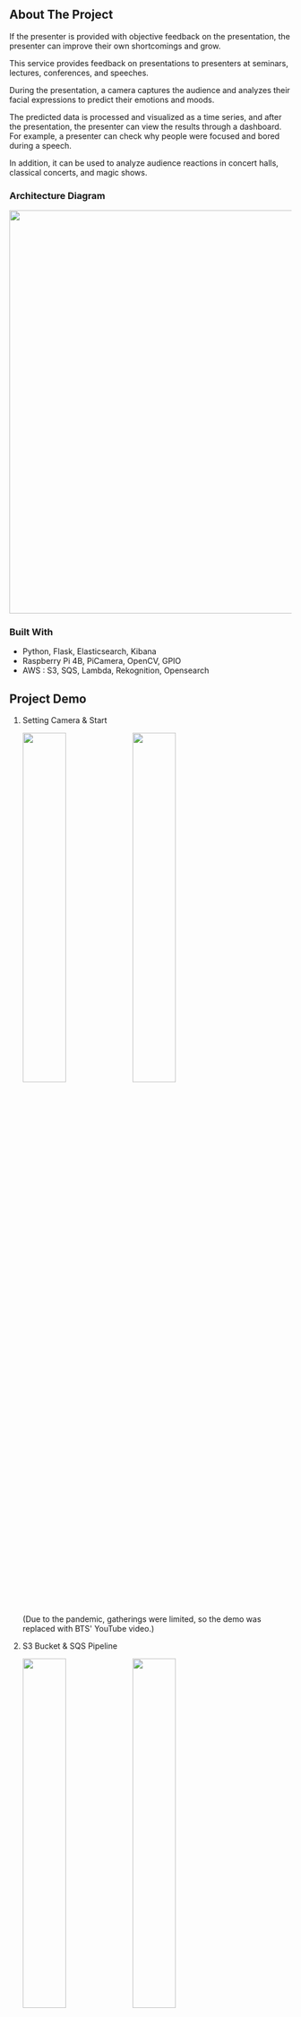 ## About The Project

If the presenter is provided with objective feedback on the presentation, the presenter can improve their own shortcomings and grow.

This service provides feedback on presentations to presenters at seminars, lectures, conferences, and speeches.

During the presentation, a camera captures the audience and analyzes their facial expressions to predict their emotions and moods.

The predicted data is processed and visualized as a time series, and after the presentation, the presenter can view the results through a dashboard.
For example, a presenter can check why people were focused and bored during a speech.

In addition, it can be used to analyze audience reactions in concert halls, classical concerts, and magic shows.


### Architecture Diagram
<p align="center">
  <img width="720px" src="https://user-images.githubusercontent.com/64878866/147388208-ceb1e322-41f8-4793-be6a-fe8ee9882cee.png" />
</p>


### Built With
- Python, Flask, Elasticsearch, Kibana
- Raspberry Pi 4B, PiCamera, OpenCV, GPIO
- AWS : S3, SQS, Lambda, Rekognition, Opensearch


## Project Demo
1. Setting Camera & Start
   <p float="left">
     <img width="40%" src="https://user-images.githubusercontent.com/64878866/147388711-03aa9a16-f794-4ffb-bd23-2f4e2bc1a3af.png" />
     <img width="40%" src="https://user-images.githubusercontent.com/64878866/147388714-796f84d1-ebf6-49fc-a9a4-8a0409ac18b4.jpg" />
   </p>
   (Due to the pandemic, gatherings were limited, so the demo was replaced with BTS' YouTube video.)

2. S3 Bucket & SQS Pipeline
   <p float="left">
     <img width="40%" src="https://user-images.githubusercontent.com/64878866/147388875-e354cfc3-772a-4e7b-b938-a439e4f611df.png" />
     <img width="40%" src="https://user-images.githubusercontent.com/64878866/147388878-273b51e4-8441-4c6b-a124-2c3cc02bd187.png" />
   </p>

3. Lambda & Elasticsearch
   <p float="left">
     <img width="40%" src="https://user-images.githubusercontent.com/64878866/147389055-e1262d24-e585-479b-bbb6-80702a8c48b5.png" />
     <img width="40%" src="https://user-images.githubusercontent.com/64878866/147389072-92320c21-8df0-4dfe-b12c-5a23da3a6076.png" />
   </p>

4. Kibana Dashboard
   <p float="left">
     <img width="780px" src="https://user-images.githubusercontent.com/64878866/147389364-aa5cb9c7-dce8-4d02-80c1-332292c8e50d.png" />
   </p>



## Getting Started

#### Raspberry Pi
1. Camera Module

   ...

2. Flask Web Application

   ...

3. Port forwarding

   ...

4. GPIO (led)

   ...

#### AWS
1. IAM

   ...

2. S3 Bucket

   ...

3. SQS

   ...

4. Lambda

   ...

5. Opensearch

   ...


## Usage

